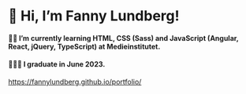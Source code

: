 # 👋 Hi, I’m Fanny Lundberg!

#### 👩‍💻 I’m currently learning HTML, CSS (Sass) and JavaScript (Angular, React, jQuery, TypeScript) at Medieinstitutet. 

#### 👩🏼‍🎓 I graduate in June 2023.

https://fannylundberg.github.io/portfolio/
